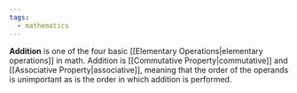 ```yaml
---
tags:
  - mathematics
---
```

**Addition** is one of the four basic [[Elementary Operations|elementary operations]] in math. Addition is [[Commutative Property|commutative]] and [[Associative Property|associative]], meaning that the order of the operands is unimportant as is the order in which addition is performed.